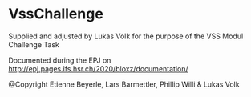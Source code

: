# VssChallenge

Supplied and adjusted by Lukas Volk for the purpose of the VSS Modul Challenge Task

Documented during the EPJ on http://epj.pages.ifs.hsr.ch/2020/bloxz/documentation/


@Copyright Etienne Beyerle, Lars Barmettler, Phillip Willi & Lukas Volk
